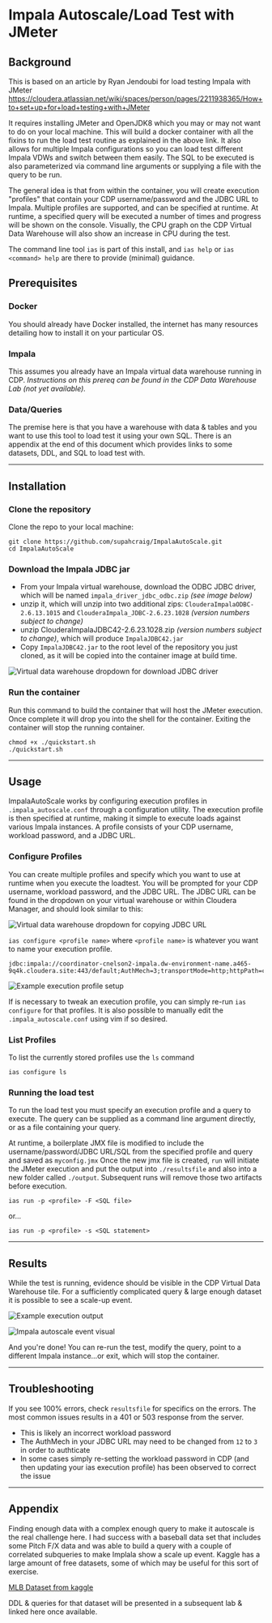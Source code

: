 # Impala Autoscale/Load Test with JMeter

## Background

This is based on an article by Ryan Jendoubi for load testing Impala with JMeter
https://cloudera.atlassian.net/wiki/spaces/person/pages/2211938365/How+to+set+up+for+load+testing+with+JMeter

It requires installing JMeter and OpenJDK8 which you may or may not want to do on your local machine.   This will build a docker container with all the fixins to run the load test routine as explained in the above link.  It also allows for multiple Impala configurations so you can load test different Impala VDWs and switch between them easily.  The SQL to be executed is also parameterized via command line arguments or supplying a file with the query to be run.

The general idea is that from within the container, you will create execution "profiles" that contain your CDP username/password and the JDBC URL to Impala.  Multiple profiles are supported, and can be specified at runtime.  At runtime, a specified query will be executed a number of times and progress will be shown on the console.  Visually, the CPU graph on the CDP Virtual Data Warehouse will also show an increase in CPU during the test.

The command line tool `ias` is part of this install, and `ias help` or `ias <command> help` are there to provide (minimal) guidance.

## Prerequisites

### Docker
You should already have Docker installed, the internet has many resources detailing how to install it on your particular OS.

### Impala
This assumes you already have an Impala virtual data warehouse running in CDP.  _Instructions on this prereq can be found in the CDP Data Warehouse Lab (not yet available)._

### Data/Queries
The premise here is that you have a warehouse with data & tables and you want to use this tool to load test it using your own SQL.  There is an appendix at the end of this document which provides links to some datasets, DDL, and SQL to load test with.  

---
## Installation

### Clone the repository
Clone the repo to your local machine:

```
git clone https://github.com/supahcraig/ImpalaAutoScale.git
cd ImpalaAutoScale
```


### Download the Impala JDBC jar
* From your Impala virtual warehouse, download the ODBC JDBC driver, which will be named `impala_driver_jdbc_odbc.zip` _(see image below)_
* unzip it, which will unzip into two additional zips: `ClouderaImpalaODBC-2.6.13.1015` and `ClouderaImpala_JDBC-2.6.23.1028` _(version numbers subject to change)_
* unzip ClouderaImpalaJDBC42-2.6.23.1028.zip _(version numbers subject to change)_, which will produce `ImpalaJDBC42.jar`
* Copy `ImpalaJDBC42.jar` to the root level of the repository you just cloned, as it will be copied into the container image at build time.

![Virtual data warehouse dropdown for download JDBC driver](./images/download-jdbc.png)


### Run the container
Run this command to build the container that will host the JMeter execution.  Once complete it will drop you into the shell for the container.   Exiting the container will stop the running container.

```
chmod +x ./quickstart.sh
./quickstart.sh
```
---
## Usage 

ImpalaAutoScale works by configuring execution profiles in `.impala_autoscale.conf` through a configuration utility.   The execution profile is then specified at runtime, making it simple to execute loads against various Impala instances.  A profile consists of your CDP username, workload password, and a JDBC URL.


### Configure Profiles
You can create multiple profiles and specify which you want to use at runtime when you execute the loadtest.  You will be prompted for your CDP username, workload password, and the JDBC URL.   The JDBC URL can be found in the dropdown on your virtual warehouse or within Cloudera Manager, and should look similar to this:

![Virtual data warehouse dropdown for copying JDBC URL](./images/copy-jdbc-url.png)

`ias configure <profile name>` where `<profile name>` is whatever you want to name your execution profile.

```
jdbc:impala://coordinator-cnelson2-impala.dw-environment-name.a465-9q4k.cloudera.site:443/default;AuthMech=3;transportMode=http;httpPath=cliservice;ssl=1;auth=browser
```

![Example execution profile setup](./images/example-ias-configure.png)

If is necessary to tweak an execution profile, you can simply re-run `ias configure` for that profiles.  It is also possible to manually edit the `.impala_autoscale.conf` using vim if so desired.


### List Profiles
To list the currently stored profiles use the `ls` command

`ias configure ls`


### Running the load test
To run the load test you must specify an execution profile and a query to execute.  The query can be supplied as a command line argument directly, or as a file containing your query.

At runtime, a boilerplate JMX file is modified to include the username/password/JDBC URL/SQL from the specified profile and query and saved as `myconfig.jmx`  Once the new jmx file is created, `run` will initiate the JMeter execution and put the output into `./resultsfile` and also into a new folder called `./output`.  Subsequent runs will remove those two artifacts before execution. 

`ias run -p <profile> -F <SQL file>`

or...

`ias run -p <profile> -s <SQL statement>`


---
## Results

While the test is running, evidence should be visible in the CDP Virtual Data Warehouse tile.  For a sufficiently complicated query & large enough dataset it is possible to see a scale-up event.

![Example execution output](./images/example-ias-run.png)

![Impala autoscale event visual](./images/impala-auto-scale.png)

And you're done!   You can re-run the test, modify the query, point to a different Impala instance...or exit, which will stop the container.

---


## Troubleshooting

If you see 100% errors, check `resultsfile` for specifics on the errors.  The most common issues results in a 401 or 503 response from the server.
* This is likely an incorrect workload password
* The AuthMech in your JDBC URL may need to be changed from `12` to `3` in order to authticate 
* In some cases simply re-setting the workload password in CDP (and then updating your ias execution profile) has been observed to correct the issue


---
## Appendix

Finding enough data with a complex enough query to make it autoscale is the real challenge here.  I had success with a baseball data set that includes some Pitch F/X data and was able to build a query with a couple of correlated subqueries to make Implala show a scale up event.  Kaggle has a large amount of free datasets, some of which may be useful for this sort of exercise.

[MLB Dataset from kaggle](https://www.kaggle.com/pschale/mlb-pitch-data-20152018)

DDL & queries for that dataset will be presented in a subsequent lab & linked here once available.

